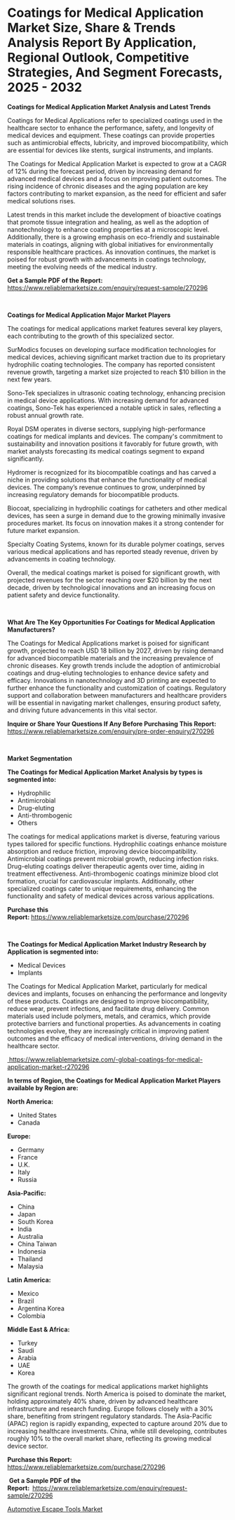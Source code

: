 <p><h1>Coatings for Medical Application Market Size, Share & Trends Analysis Report By Application, Regional Outlook, Competitive Strategies, And Segment Forecasts, 2025 - 2032</h1></p><p><strong>Coatings for Medical Application Market Analysis and Latest Trends</strong></p>
<p><p>Coatings for Medical Applications refer to specialized coatings used in the healthcare sector to enhance the performance, safety, and longevity of medical devices and equipment. These coatings can provide properties such as antimicrobial effects, lubricity, and improved biocompatibility, which are essential for devices like stents, surgical instruments, and implants.</p><p>The Coatings for Medical Application Market is expected to grow at a CAGR of 12% during the forecast period, driven by increasing demand for advanced medical devices and a focus on improving patient outcomes. The rising incidence of chronic diseases and the aging population are key factors contributing to market expansion, as the need for efficient and safer medical solutions rises.</p><p>Latest trends in this market include the development of bioactive coatings that promote tissue integration and healing, as well as the adoption of nanotechnology to enhance coating properties at a microscopic level. Additionally, there is a growing emphasis on eco-friendly and sustainable materials in coatings, aligning with global initiatives for environmentally responsible healthcare practices. As innovation continues, the market is poised for robust growth with advancements in coatings technology, meeting the evolving needs of the medical industry.</p></p>
<p><strong>Get a Sample PDF of the Report:&nbsp;</strong> <a href="https://www.reliablemarketsize.com/enquiry/request-sample/270296?utm_campaign=3509&utm_medium=2&utm_source=Github&utm_content=ia&utm_term=30032025&utm_id=coatings-for-medical-application">https://www.reliablemarketsize.com/enquiry/request-sample/270296</a></p>
<p>&nbsp;</p>
<p><strong>Coatings for Medical Application Major Market Players</strong></p>
<p><p>The coatings for medical applications market features several key players, each contributing to the growth of this specialized sector. </p><p>SurModics focuses on developing surface modification technologies for medical devices, achieving significant market traction due to its proprietary hydrophilic coating technologies. The company has reported consistent revenue growth, targeting a market size projected to reach $10 billion in the next few years.</p><p>Sono-Tek specializes in ultrasonic coating technology, enhancing precision in medical device applications. With increasing demand for advanced coatings, Sono-Tek has experienced a notable uptick in sales, reflecting a robust annual growth rate. </p><p>Royal DSM operates in diverse sectors, supplying high-performance coatings for medical implants and devices. The company's commitment to sustainability and innovation positions it favorably for future growth, with market analysts forecasting its medical coatings segment to expand significantly.</p><p>Hydromer is recognized for its biocompatible coatings and has carved a niche in providing solutions that enhance the functionality of medical devices. The company’s revenue continues to grow, underpinned by increasing regulatory demands for biocompatible products.</p><p>Biocoat, specializing in hydrophilic coatings for catheters and other medical devices, has seen a surge in demand due to the growing minimally invasive procedures market. Its focus on innovation makes it a strong contender for future market expansion.</p><p>Specialty Coating Systems, known for its durable polymer coatings, serves various medical applications and has reported steady revenue, driven by advancements in coating technology.</p><p>Overall, the medical coatings market is poised for significant growth, with projected revenues for the sector reaching over $20 billion by the next decade, driven by technological innovations and an increasing focus on patient safety and device functionality.</p></p>
<p>&nbsp;</p>
<p><strong>What Are The Key Opportunities For Coatings for Medical Application Manufacturers?</strong></p>
<p><p>The Coatings for Medical Applications market is poised for significant growth, projected to reach USD 18 billion by 2027, driven by rising demand for advanced biocompatible materials and the increasing prevalence of chronic diseases. Key growth trends include the adoption of antimicrobial coatings and drug-eluting technologies to enhance device safety and efficacy. Innovations in nanotechnology and 3D printing are expected to further enhance the functionality and customization of coatings. Regulatory support and collaboration between manufacturers and healthcare providers will be essential in navigating market challenges, ensuring product safety, and driving future advancements in this vital sector.</p></p>
<p><strong>Inquire or Share Your Questions If Any Before Purchasing This Report:</strong> <a href="https://www.reliablemarketsize.com/enquiry/pre-order-enquiry/270296?utm_campaign=3509&utm_medium=2&utm_source=Github&utm_content=ia&utm_term=30032025&utm_id=coatings-for-medical-application">https://www.reliablemarketsize.com/enquiry/pre-order-enquiry/270296</a></p>
<p>&nbsp;</p>
<p><strong>Market Segmentation</strong></p>
<p><strong>The Coatings for Medical Application Market Analysis by types is segmented into:</strong></p>
<p><ul><li>Hydrophilic</li><li>Antimicrobial</li><li>Drug-eluting</li><li>Anti-thrombogenic</li><li>Others</li></ul></p>
<p><p>The coatings for medical applications market is diverse, featuring various types tailored for specific functions. Hydrophilic coatings enhance moisture absorption and reduce friction, improving device biocompatibility. Antimicrobial coatings prevent microbial growth, reducing infection risks. Drug-eluting coatings deliver therapeutic agents over time, aiding in treatment effectiveness. Anti-thrombogenic coatings minimize blood clot formation, crucial for cardiovascular implants. Additionally, other specialized coatings cater to unique requirements, enhancing the functionality and safety of medical devices across various applications.</p></p>
<p><strong>Purchase this Report:&nbsp;</strong><a href="https://www.reliablemarketsize.com/purchase/270296?utm_campaign=3509&utm_medium=2&utm_source=Github&utm_content=ia&utm_term=30032025&utm_id=coatings-for-medical-application">https://www.reliablemarketsize.com/purchase/270296</a></p>
<p>&nbsp;</p>
<p><strong>The Coatings for Medical Application Market Industry Research by Application is segmented into:</strong></p>
<p><ul><li>Medical Devices</li><li>Implants</li></ul></p>
<p><p>The Coatings for Medical Application Market, particularly for medical devices and implants, focuses on enhancing the performance and longevity of these products. Coatings are designed to improve biocompatibility, reduce wear, prevent infections, and facilitate drug delivery. Common materials used include polymers, metals, and ceramics, which provide protective barriers and functional properties. As advancements in coating technologies evolve, they are increasingly critical in improving patient outcomes and the efficacy of medical interventions, driving demand in the healthcare sector.</p></p>
<p><a href="https://www.reliablemarketsize.com/-global-coatings-for-medical-application-market-r270296?utm_campaign=3509&utm_medium=2&utm_source=Github&utm_content=ia&utm_term=30032025&utm_id=coatings-for-medical-application">&nbsp;https://www.reliablemarketsize.com/-global-coatings-for-medical-application-market-r270296</a></p>
<p><strong>In terms of Region, the Coatings for Medical Application Market Players available by Region are:</strong></p>
<p>
    <p> <strong> North America: </strong>
        <ul>
            <li>United States</li>
            <li>Canada</li>
        </ul>
        </p> 
    <p> <strong> Europe: </strong>
        <ul>
            <li>Germany</li>
            <li>France</li>
            <li>U.K.</li>
            <li>Italy</li>
            <li>Russia</li>
        </ul>
        </p> 
    <p> <strong> Asia-Pacific: </strong>
        <ul>
            <li>China</li>
            <li>Japan</li>
            <li>South Korea</li>
            <li>India</li>
            <li>Australia</li>
            <li>China Taiwan</li>
            <li>Indonesia</li>
            <li>Thailand</li>
            <li>Malaysia</li>
        </ul>
        </p> 
    <p> <strong> Latin America: </strong>
        <ul>
            <li>Mexico</li>
            <li>Brazil</li>
            <li>Argentina Korea</li>
            <li>Colombia</li>
        </ul>
        </p> 
    <p> <strong> Middle East & Africa: </strong>
        <ul>
            <li>Turkey</li>
            <li>Saudi</li>
            <li>Arabia</li>
            <li>UAE</li>
            <li>Korea</li>
        </ul>
    </p>
    </p>
<p><p>The growth of the coatings for medical applications market highlights significant regional trends. North America is poised to dominate the market, holding approximately 40% share, driven by advanced healthcare infrastructure and research funding. Europe follows closely with a 30% share, benefiting from stringent regulatory standards. The Asia-Pacific (APAC) region is rapidly expanding, expected to capture around 20% due to increasing healthcare investments. China, while still developing, contributes roughly 10% to the overall market share, reflecting its growing medical device sector.</p></p>
<p><strong>Purchase this Report: </strong><a href="https://www.reliablemarketsize.com/purchase/270296?utm_campaign=3509&utm_medium=2&utm_source=Github&utm_content=ia&utm_term=30032025&utm_id=coatings-for-medical-application">https://www.reliablemarketsize.com/purchase/270296</a></p>
<p>&nbsp;<strong>Get a Sample PDF of the Report:&nbsp;&nbsp;</strong><a href="https://www.reliablemarketsize.com/enquiry/request-sample/270296?utm_campaign=3509&utm_medium=2&utm_source=Github&utm_content=ia&utm_term=30032025&utm_id=coatings-for-medical-application">https://www.reliablemarketsize.com/enquiry/request-sample/270296</a></p>
<p><strong></strong></p>
<p><p><a href="https://github.com/siertnamba7u/Market-Research-Report-List-1/blob/main/automotive-escape-tools-market.md?utm_campaign=3509&utm_medium=2&utm_source=Github&utm_content=ia&utm_term=30032025&utm_id=coatings-for-medical-application">Automotive Escape Tools Market</a></p></p>